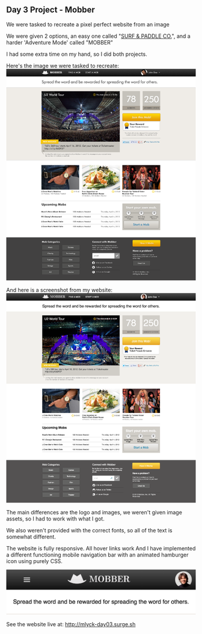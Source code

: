## Day 3 Project - Mobber

We were tasked to recreate a pixel perfect website from an image

We were given 2 options, an easy one called "[SURF & PADDLE CO.](https://github.com/user/repo/blob/branch/other_file.md)", and a harder 'Adventure Mode' called "MOBBER"

I had some extra time on my hand, so I did both projects.

Here's the image we were tasked to recreate:
![MOBBER website](https://raw.githubusercontent.com/tiy-greenville-frontend-2016-feb/assets/master/assignments/1.4-pixel-perfect/mobber.png "Mobber reference")

And here is a screenshot from my website:
![My website](https://raw.githubusercontent.com/MarkLyck/TIY-day03/master/images/mlyck-mobber.png "My version")

The main differences are the logo and images, we weren't given image assets, so I had to work with what I got.

We also weren't provided with the correct fonts, so all of the text is somewhat different.

The website is fully responsive. All hover links work And I have implemented a different functioning mobile navigation bar with an animated hamburger icon using purely CSS.

![My Mobile Navigation Bar]( https://github.com/MarkLyck/TIY-day03/blob/master/images/mobile-nav-screenshot.png?raw=true "Mobile Nav")

See the website live at: http://mlyck-day03.surge.sh
